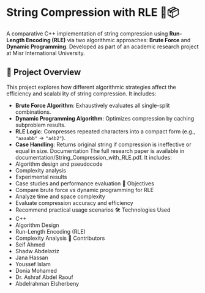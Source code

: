 # String Compression with RLE 🧵📦

A comparative C++ implementation of string compression using **Run-Length Encoding (RLE)** via two algorithmic approaches: **Brute Force** and **Dynamic Programming**. Developed as part of an academic research project at Misr International University.

## 🧠 Project Overview

This project explores how different algorithmic strategies affect the efficiency and scalability of string compression. It includes:

- **Brute Force Algorithm**: Exhaustively evaluates all single-split combinations.
- **Dynamic Programming Algorithm**: Optimizes compression by caching subproblem results.
- **RLE Logic**: Compresses repeated characters into a compact form (e.g., `"aaaabb"` → `"a4b2"`).
- **Case Handling**: Returns original string if compression is ineffective or equal in size.
Documentation
The full research paper is available in documentation/String_Compression_with_RLE.pdf. It includes:
- Algorithm design and pseudocode
- Complexity analysis
- Experimental results
- Case studies and performance evaluation
🎯 Objectives
- Compare brute force vs dynamic programming for RLE
- Analyze time and space complexity
- Evaluate compression accuracy and efficiency
- Recommend practical usage scenarios
🛠️ Technologies Used
- C++
- Algorithm Design
- Run-Length Encoding (RLE)
- Complexity Analysis
👥 Contributors
- Seif Ahmed
- Shadw Abdelaziz
- Jana Hassan
- Youssef Islam
- Donia Mohamed
- Dr. Ashraf Abdel Raouf
- Abdelrahman Elsherbeny
